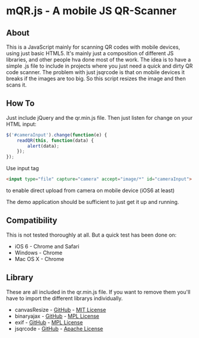 mQR.js - A mobile JS QR-Scanner
======================

About
-----
This is a JavaScript mainly for scanning QR codes with mobile devices, using just basic HTML5.
It's mainly just a composition of different JS libraries, and other people hva done most of the work.
The idea is to have a simple .js file to include in projects where you just need a quick and dirty QR code scanner.
The problem with just jsqrcode is that on mobile devices it breaks if the images are too big. So this script resizes
the image and then scans it.

How To
------
Just include jQuery and the qr.min.js file. Then just listen for change on your HTML input:
```JavaScript
$('#cameraInput').change(function(e) {
	readQR(this, function(data) {
		alert(data);
    });
});
```

Use input tag
```HTML
<input type="file" capture="camera" accept="image/*" id="cameraInput">
```
to enable direct upload from camera on mobile device (iOS6 at least)

The demo application should be sufficient to just get it up and running.

Compatibility
-------------
This is not tested thoroughly at all. But a quick test has been done on:

* iOS 6 - Chrome and Safari
* Windows - Chrome
* Mac OS X - Chrome

Library
-------
These are all included in the qr.min.js file. If you want to remove them you'll have to import the different librarys individually.

* canvasResize - [GitHub](https://github.com/gokercebeci/canvasResize) - [MIT License](https://github.com/gokercebeci/canvasResize/blob/master/LICENCE.md)
 * binaryajax - [GitHub](https://github.com/jseidelin/binaryajax) - [MPL License](http://www.mozilla.org/MPL/1.1/index.txt)
 * exif - [GitHub](https://github.com/jseidelin/exif-js) - [MPL License](http://www.mozilla.org/MPL/1.1/index.txt)
* jsqrcode - [GitHub](https://github.com/LazarSoft/jsqrcode) - [Apache License](http://www.apache.org/licenses/LICENSE-2.0.txt)